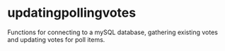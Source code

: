 # updatingpollingvotes
Functions for connecting to a mySQL database, gathering existing votes and updating votes for poll items.
